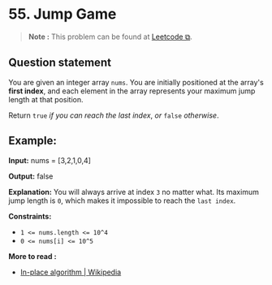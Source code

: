 # 55. Jump Game

>**Note :** This problem can be found at [Leetcode ⧉](https://leetcode.com/problems/jump-game/description/).

## Question statement

You are given an integer array `nums`. You are initially positioned at the array's **first index**, and each element in the array represents your maximum jump length at that position.

Return `true` *if you can reach the last index*, *or* `false` *otherwise*.

 
## Example:
**Input:**
    nums = [3,2,1,0,4]

**Output:**
    false

**Explanation:**
You will always arrive at index `3` no matter what. Its maximum jump length is `0`, which makes it impossible to reach the `last index`.

**Constraints:**
* `1 <= nums.length <= 10^4`
* `0 <= nums[i] <= 10^5`


**More to read :**
* [In-place algorithm | Wikipedia](https://en.wikipedia.org/wiki/In-place_algorithm)

